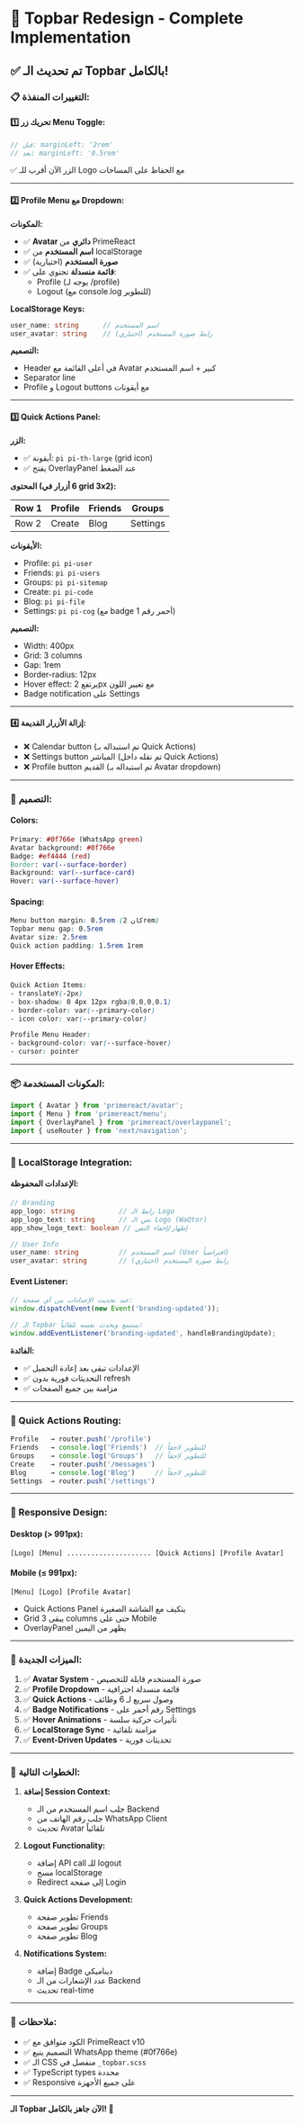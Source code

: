 # 🎨 Topbar Redesign - Complete Implementation

## ✅ **تم تحديث الـ Topbar بالكامل!**

### **📋 التغييرات المنفذة:**

#### **1️⃣ تحريك زر Menu Toggle:**
```typescript
// قبل: marginLeft: '2rem'
// بعد: marginLeft: '0.5rem'
```
✅ الزر الآن أقرب للـ Logo مع الحفاظ على المساحات

---

#### **2️⃣ Profile Menu مع Dropdown:**

**المكونات:**
- ✅ **Avatar دائري** من PrimeReact
- ✅ **اسم المستخدم** من localStorage
- ✅ **صورة المستخدم** (اختيارية)
- ✅ **قائمة منسدلة** تحتوي على:
  - Profile (يوجه لـ /profile)
  - Logout (مع console.log للتطوير)

**LocalStorage Keys:**
```typescript
user_name: string      // اسم المستخدم
user_avatar: string    // رابط صورة المستخدم (اختياري)
```

**التصميم:**
- Header في أعلى القائمة مع Avatar كبير + اسم المستخدم
- Separator line
- Profile و Logout buttons مع أيقونات

---

#### **3️⃣ Quick Actions Panel:**

**الزر:**
- ✅ أيقونة: `pi pi-th-large` (grid icon)
- ✅ يفتح OverlayPanel عند الضغط

**المحتوى (6 أزرار في grid 3x2):**

| Row 1 | Profile | Friends | Groups |
|-------|---------|---------|--------|
| Row 2 | Create  | Blog    | Settings |

**الأيقونات:**
- Profile: `pi pi-user`
- Friends: `pi pi-users`
- Groups: `pi pi-sitemap`
- Create: `pi pi-code`
- Blog: `pi pi-file`
- Settings: `pi pi-cog` (مع badge أحمر رقم 1)

**التصميم:**
- Width: 400px
- Grid: 3 columns
- Gap: 1rem
- Border-radius: 12px
- Hover effect: يرتفع 2px مع تغيير اللون
- Badge notification على Settings

---

#### **4️⃣ إزالة الأزرار القديمة:**
- ❌ Calendar button (تم استبداله بـ Quick Actions)
- ❌ Settings button المباشر (تم نقله داخل Quick Actions)
- ❌ Profile button القديم (تم استبداله بـ Avatar dropdown)

---

### **🎨 التصميم:**

#### **Colors:**
```scss
Primary: #0f766e (WhatsApp green)
Avatar background: #0f766e
Badge: #ef4444 (red)
Border: var(--surface-border)
Background: var(--surface-card)
Hover: var(--surface-hover)
```

#### **Spacing:**
```scss
Menu button margin: 0.5rem (كان 2rem)
Topbar menu gap: 0.5rem
Avatar size: 2.5rem
Quick action padding: 1.5rem 1rem
```

#### **Hover Effects:**
```scss
Quick Action Items:
- translateY(-2px)
- box-shadow: 0 4px 12px rgba(0,0,0,0.1)
- border-color: var(--primary-color)
- icon color: var(--primary-color)

Profile Menu Header:
- background-color: var(--surface-hover)
- cursor: pointer
```

---

### **📦 المكونات المستخدمة:**

```typescript
import { Avatar } from 'primereact/avatar';
import { Menu } from 'primereact/menu';
import { OverlayPanel } from 'primereact/overlaypanel';
import { useRouter } from 'next/navigation';
```

---

### **🔧 LocalStorage Integration:**

#### **الإعدادات المحفوظة:**
```typescript
// Branding
app_logo: string           // رابط الـ Logo
app_logo_text: string      // نص الـ Logo (WaQtor)
app_show_logo_text: boolean // إظهار/إخفاء النص

// User Info
user_name: string          // اسم المستخدم (User افتراضياً)
user_avatar: string        // رابط صورة المستخدم (اختياري)
```

#### **Event Listener:**
```typescript
// عند تحديث الإعدادات من أي صفحة:
window.dispatchEvent(new Event('branding-updated'));

// الـ Topbar يستمع ويحدث نفسه تلقائياً:
window.addEventListener('branding-updated', handleBrandingUpdate);
```

**الفائدة:**
- ✅ الإعدادات تبقى بعد إعادة التحميل
- ✅ التحديثات فورية بدون refresh
- ✅ مزامنة بين جميع الصفحات

---

### **🎯 Quick Actions Routing:**

```typescript
Profile   → router.push('/profile')
Friends   → console.log('Friends')  // للتطوير لاحقاً
Groups    → console.log('Groups')   // للتطوير لاحقاً
Create    → router.push('/messages')
Blog      → console.log('Blog')     // للتطوير لاحقاً
Settings  → router.push('/settings')
```

---

### **📱 Responsive Design:**

#### **Desktop (> 991px):**
```
[Logo] [Menu] ..................... [Quick Actions] [Profile Avatar]
```

#### **Mobile (≤ 991px):**
```
[Menu] [Logo] [Profile Avatar]
```

- Quick Actions Panel يتكيف مع الشاشة الصغيرة
- Grid يبقى 3 columns حتى على Mobile
- OverlayPanel يظهر من اليمين

---

### **🚀 الميزات الجديدة:**

1. ✅ **Avatar System** - صورة المستخدم قابلة للتخصيص
2. ✅ **Profile Dropdown** - قائمة منسدلة احترافية
3. ✅ **Quick Actions** - وصول سريع لـ 6 وظائف
4. ✅ **Badge Notifications** - رقم أحمر على Settings
5. ✅ **Hover Animations** - تأثيرات حركية سلسة
6. ✅ **LocalStorage Sync** - مزامنة تلقائية
7. ✅ **Event-Driven Updates** - تحديثات فورية

---

### **🔄 الخطوات التالية:**

1. **إضافة Session Context:**
   - جلب اسم المستخدم من الـ Backend
   - جلب رقم الهاتف من WhatsApp Client
   - تحديث Avatar تلقائياً

2. **Logout Functionality:**
   - إضافة API call للـ logout
   - مسح localStorage
   - Redirect إلى صفحة Login

3. **Quick Actions Development:**
   - تطوير صفحة Friends
   - تطوير صفحة Groups
   - تطوير صفحة Blog

4. **Notifications System:**
   - إضافة Badge ديناميكي
   - عدد الإشعارات من الـ Backend
   - تحديث real-time

---

### **📝 ملاحظات:**

- ✅ الكود متوافق مع PrimeReact v10
- ✅ التصميم يتبع WhatsApp theme (#0f766e)
- ✅ الـ CSS منفصل في `_topbar.scss`
- ✅ TypeScript types محددة
- ✅ Responsive على جميع الأجهزة

---

**الـ Topbar الآن جاهز بالكامل! 🎉**
